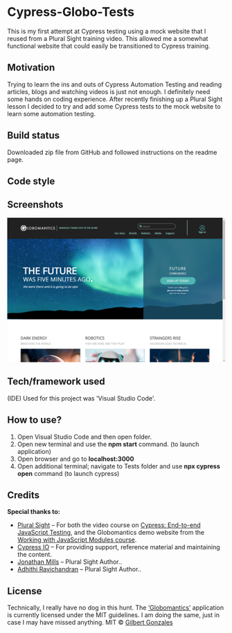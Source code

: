 # Cypress-Globo-Tests
This is my first attempt at Cypress testing using a mock website that I reused from a Plural Sight training video. This allowed me a somewhat functional website that could easily be transitioned to Cypress training.
## Motivation
Trying to learn the ins and outs of Cypress Automation Testing and reading articles, blogs and watching videos is just not enough. I definitely need some hands on coding experience. After recently finishing up a Plural Sight lesson I decided to try and add some Cypress tests to the mock website to learn some automation testing.
## Build status
Downloaded zip file from GitHub and followed instructions on the readme page.
## Code style

## Screenshots
![](public/images/globo.png)
## Tech/framework used
(IDE) Used for this project was 'Visual Studio Code'.
## How to use?
1. Open Visual Studio Code and then open folder.
2. Open new terminal and use the **npm start** command. (to launch application)
3. Open browser and go to **localhost:3000**
4. Open additional terminal; navigate to Tests folder and use **npx cypress open** command (to launch cypress)
## Credits
**Special thanks to:**
* [Plural Sight]( https://www.pluralsight.com) – For both the video course on [Cypress: End-to-end JavaScript Testing]( https://www.pluralsight.com/courses/cypress-end-to-end-javascript-testing ), and the Globomantics demo website from the [Working with JavaScript Modules course]( https://www.pluralsight.com/courses/working-javascript-modules).
* [Cypress IO]( https://www.cypress.io/ ) – For providing support, reference material and maintaining the content.
* [Jonathan Mills]( https://www.jeffandjon.com/ ) – Plural Sight Author..
* [Adhithi Ravichandran]( http://adhithiravichandran.com/ ) – Plural Sight Author..
## License
Technically, I really have no dog in this hunt. The [‘Globomantics’]( http://bit.ly/workingwithmodules ) application is currently licensed under the MIT guidelines. I am doing the same, just in case I may have missed anything. 
MIT © [Gilbert Gonzales]()
